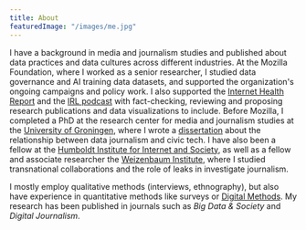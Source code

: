 ```yaml
---
title: About
featuredImage: "/images/me.jpg"
---
```


<!-- <img align="right" src="/images/me.jpg" style="width: 210px; margin:16px"> -->

I have a background in media and journalism studies and published about data practices and data cultures across different industries. At the Mozilla Foundation, where I worked as a senior researcher, I studied data governance and AI training data datasets, and supported the organization's ongoing campaigns and policy work. I also supported the [Internet Health Report](https://foundation.mozilla.org/en/insights/internet-health-report/) and the [IRL podcast](https://irlpodcast.org/) with fact-checking, reviewing and proposing research publications and data visualizations to include. Before Mozilla, I completed a PhD at the research center for media and journalism studies at the [University of Groningen](https://www.rug.nl/), where I wrote a [dissertation](https://research.rug.nl/en/publications/knowing-what-counts-how-journalists-and-civic-technologists-use-a) about the relationship between data journalism and civic tech. I have also been a fellow at the [Humboldt Institute for Internet and Society](https://www.hiig.de/), as well as a fellow and associate researcher the [Weizenbaum Institute](https://www.weizenbaum-institut.de/), where I studied transnational collaborations and the role of leaks in investigate journalism.

I mostly employ qualitative methods (interviews, ethnography), but also have experience in quantitative methods like surveys or [Digital Methods](https://wiki.digitalmethods.net/). My research has been published in journals such as _Big Data & Society_ and _Digital Journalism_.
